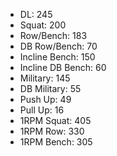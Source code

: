 * DL: 245
*  Squat: 200
*  Row/Bench: 183
*  DB Row/Bench: 70
*  Incline Bench: 150
*  Incline DB Bench: 60
*  Military: 145
*  DB Military: 55
*  Push Up: 49
*  Pull Up: 16
*  1RPM Squat: 405
*  1RPM Row: 330
*  1RPM Bench: 305
